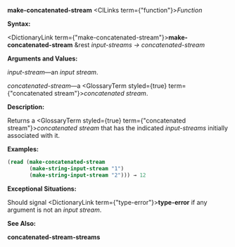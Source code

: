 **make-concatenated-stream** <ClLinks  term={"function"}><i>Function</i></ClLinks> 



**Syntax:** 



<DictionaryLink  term={"make-concatenated-stream"}><b>make-concatenated-stream</b></DictionaryLink> &amp;rest *input-streams → concatenated-stream* 



**Arguments and Values:** 



*input-stream*—an *input stream*. 



*concatenated-stream*—a <GlossaryTerm styled={true} term={"concatenated stream"}><i>concatenated stream</i></GlossaryTerm>. 



**Description:** 



Returns a <GlossaryTerm styled={true} term={"concatenated stream"}><i>concatenated stream</i></GlossaryTerm> that has the indicated *input-streams* initially associated with it. 

**Examples:**
```lisp
(read (make-concatenated-stream 
       (make-string-input-stream "1") 
       (make-string-input-stream "2"))) → 12 
```
**Exceptional Situations:** 



Should signal <DictionaryLink  term={"type-error"}><b>type-error</b></DictionaryLink> if any argument is not an *input stream*. 



**See Also:** 



**concatenated-stream-streams** 







 



 



